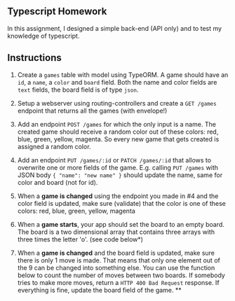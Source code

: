 ## Typescript Homework 

In this assignment, I designed a simple back-end (API only) and to test my knowledge of typescript. 

## Instructions

1. Create a `games` table with model using TypeORM. A game should have an `id`, a `name`, a `color` and `board` field. Both the name and color fields are `text` fields, the board field is of type `json`.  


2. Setup a webserver using routing-controllers and create a `GET /games` endpoint that returns all the games (with envelope!)


3. Add an endpoint `POST /games` for which the only input is a name. The created game should receive a random color out of these colors: red, blue, green, yellow, magenta. So every new game that gets created is assigned a random color. 


4. Add an endpoint `PUT /games/:id` or `PATCH /games/:id` that allows to overwrite one or more fields of the game. E.g. calling `PUT /games` with JSON body `{ "name": "new name" }` should update the name, same for color and board (not for id). 


5. When a **game is changed** using the endpoint you made in #4 and the color field is updated, make sure (validate) that the color is one of these colors: red, blue, green, yellow, magenta


6. When a **game starts**, your app should set the board to an empty board. The board is a two dimensional array that contains three arrays with three times the letter 'o'. (see code below\*)


7. When a **game is changed** and the board field is updated, make sure there is only 1 move is made. That means that only one element out of the 9 can be changed into something else. You can use the function below to count the number of moves between two boards. If somebody tries to make more moves, return a `HTTP 400 Bad Request` response. If everything is fine, update the board field of the game.  \*\* 
